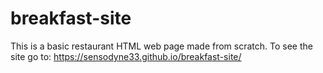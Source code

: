 # breakfast-site
This is a basic restaurant HTML web page made from scratch. To see the site go to: https://sensodyne33.github.io/breakfast-site/

